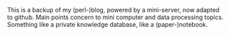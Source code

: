 This is a backup of my (perl-)blog, powered by a mini-server, now adapted to github. 
Main points concern to mini computer and data processing topics.
Something like a private knowledge database, like a (paper-)notebook.
